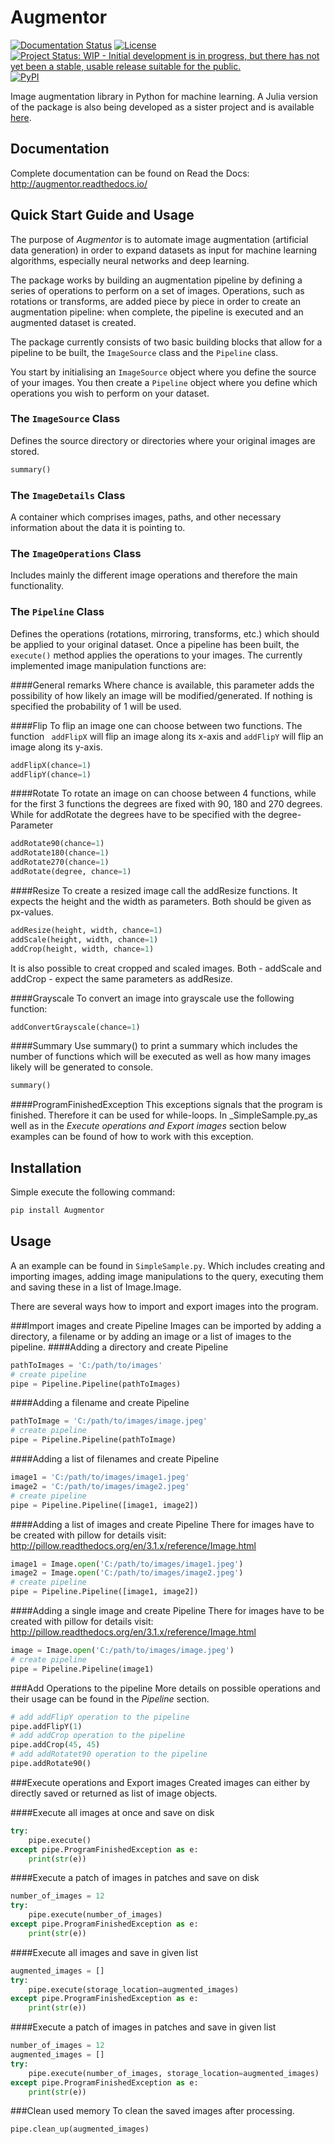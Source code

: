 # Augmentor

[![Documentation Status](https://readthedocs.org/projects/augmentor/badge/?version=master)](http://augmentor.readthedocs.io/en/master/?badge=master) [![License](http://img.shields.io/badge/license-MIT-brightgreen.svg?style=flat)](LICENSE.md) [![Project Status: WIP - Initial development is in progress, but there has not yet been a stable, usable release suitable for the public.](http://www.repostatus.org/badges/latest/wip.svg)](http://www.repostatus.org/#wip) [![PyPI](https://img.shields.io/badge/pypi-v0.1-blue.svg?maxAge=2592000)](https://pypi.python.org/pypi/Augmentor)

Image augmentation library in Python for machine learning. A Julia version of the package is also being developed as a sister project and is available [here](https://github.com/Evizero/Augmentor.jl).

## Documentation

Complete documentation can be found on Read the Docs: <http://augmentor.readthedocs.io/>

## Quick Start Guide and Usage
The purpose of _Augmentor_ is to automate image augmentation (artificial data generation) in order to expand datasets as input for machine learning algorithms, especially neural networks and deep learning.

The package works by building an augmentation pipeline by defining a series of operations to perform on a set of images. Operations, such as rotations or transforms, are added piece by piece in order to create an augmentation pipeline: when complete, the pipeline is executed and an augmented dataset is created.

The package currently consists of two basic building blocks that allow for a pipeline to be built, the `ImageSource` class and the `Pipeline` class.

You start by initialising an `ImageSource` object where you define the source of your images. You then create a `Pipeline` object where you define which operations you wish to perform on your dataset.

### The `ImageSource` Class
Defines the source directory or directories where your original images are stored.

```python
summary()
```

### The `ImageDetails` Class
A container which comprises images, paths, and other necessary information about the data it is pointing to.

### The `ImageOperations` Class
Includes mainly the different image operations and therefore the main functionality.

### The `Pipeline` Class
Defines the operations (rotations, mirroring, transforms, etc.) which should be applied to your original dataset. Once a pipeline has been built, the `execute()` method applies the operations to your images.
The currently implemented image manipulation functions are:

####General remarks
Where chance is available, this parameter adds the possibility of how likely an image will be modified/generated. If nothing is specified the probability of 1 will be used.

####Flip
To flip an image one can choose between two functions. The function ` addFlipX` will flip an image along its x-axis and `addFlipY` will flip an image along its y-axis.
```python
addFlipX(chance=1)
addFlipY(chance=1)
```

####Rotate
To rotate an image on can choose between 4 functions, while for the first 3 functions the degrees are fixed with 90, 180 and 270 degrees. While for addRotate the degrees have to be specified with the degree-Parameter
```python
addRotate90(chance=1)
addRotate180(chance=1)
addRotate270(chance=1)
addRotate(degree, chance=1)
```

####Resize
To create a resized image call the addResize functions. It expects the height and the width as parameters. Both should be given as px-values.
```python
addResize(height, width, chance=1)
addScale(height, width, chance=1)
addCrop(height, width, chance=1)
```
It is also possible to creat cropped and scaled images. Both - addScale and addCrop - expect the same parameters as addResize.

####Grayscale
To convert an image into grayscale use the following function:
```python
addConvertGrayscale(chance=1)
```

####Summary
Use summary() to print a summary which includes the number of functions which will be executed as well as how many images likely will be generated to console.
```python
summary()
```

####ProgramFinishedException
This exceptions signals that the program is finished. Therefore it can be used for while-loops. In _SimpleSample.py_as well as in the _Execute operations and Export images_ section below  examples can be found of how to work with this exception.

## Installation
Simple execute the following command:
```python
pip install Augmentor
```

## Usage
A an example can be found in ```SimpleSample.py```. Which includes creating and importing images, adding image manipulations to the query, executing them and saving these in a list of Image.Image.

There are several ways how to import and export images into the program.

###Import images and create Pipeline
Images can be imported by adding a directory, a filename or by adding an image or a list of images to the pipeline.
####Adding a directory and create Pipeline
```python
pathToImages = 'C:/path/to/images'
# create pipeline
pipe = Pipeline.Pipeline(pathToImages)
```
####Adding a filename and create Pipeline
```python
pathToImage = 'C:/path/to/images/image.jpeg'
# create pipeline
pipe = Pipeline.Pipeline(pathToImage)
```
####Adding a list of filenames and create Pipeline
```python
image1 = 'C:/path/to/images/image1.jpeg'
image2 = 'C:/path/to/images/image2.jpeg'
# create pipeline
pipe = Pipeline.Pipeline([image1, image2])
```
####Adding a list of images and create Pipeline
There for images have to be created with pillow for details visit: http://pillow.readthedocs.org/en/3.1.x/reference/Image.html

```python
image1 = Image.open('C:/path/to/images/image1.jpeg')
image2 = Image.open('C:/path/to/images/image2.jpeg')
# create pipeline
pipe = Pipeline.Pipeline([image1, image2])
```

####Adding a single image and create Pipeline
There for images have to be created with pillow for details visit: http://pillow.readthedocs.org/en/3.1.x/reference/Image.html

```python
image = Image.open('C:/path/to/images/image.jpeg')
# create pipeline
pipe = Pipeline.Pipeline(image1)
```

###Add Operations to the pipeline
More details on possible operations and their usage can be found in the *Pipeline* section.
```python
# add addFlipY operation to the pipeline
pipe.addFlipY(1)
# add addCrop operation to the pipeline
pipe.addCrop(45, 45)
# add addRotatet90 operation to the pipeline
pipe.addRotate90()
```

###Execute operations and Export images
Created images can either by directly saved or returned as list of image objects.

####Execute all images at once and save on disk

```python
try:
    pipe.execute()
except pipe.ProgramFinishedException as e:
    print(str(e))
```
####Execute a patch of images in patches and save on disk

```python
number_of_images = 12
try:
    pipe.execute(number_of_images)
except pipe.ProgramFinishedException as e:
    print(str(e))
```

####Execute all images and save in given list
```python
augmented_images = []
try:
    pipe.execute(storage_location=augmented_images)
except pipe.ProgramFinishedException as e:
    print(str(e))
```

####Execute a patch of images in patches and save in given list
```python
number_of_images = 12
augmented_images = []
try:
    pipe.execute(number_of_images, storage_location=augmented_images)
except pipe.ProgramFinishedException as e:
    print(str(e))
```

###Clean used memory
To clean the saved images after processing.
```python
pipe.clean_up(augmented_images)
```
